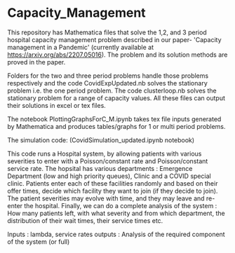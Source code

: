 # Capacity_Management

This repository has Mathematica files that solve the 1,2, and 3 period hospital capacity management problem described in our paper- 'Capacity management in a Pandemic' (currently available at https://arxiv.org/abs/2207.05016). The problem and its solution methods are proved in the paper.

Folders for the two and three period problems handle those problems respectively and the code CovidExpUpdated.nb solves the stationary problem i.e. the one period problem. The code clusterloop.nb solves the stationary problem for a range of capacity values. All these files can output their solutions in excel or tex files.  

The notebook PlottingGraphsForC_M.ipynb takes tex file inputs generated by Mathematica and produces tables/graphs for 1 or multi period problems.


The simulation code: (CovidSimulation_updated.ipynb notebook)

This code runs a Hospital system, by allowing patients with various severities to enter with a Poisson/constant rate and Poisson/constant service rate. 
The hopsital has various departments : Emergence Department (low and high priority queues), Clinic and a COVID special clinic. 
Patients enter each of these facilities randomly and based on their offer times, decide which facility they want to join (if they decide to join). The patient severities may evolve with time, and they may leave and re-enter the hospital.
Finally, we can do a complete analysis of the system : How many patients left, with what severity and from which department, the distribution of their wait times, their service times etc.

Inputs : lambda, service rates
outputs : Analysis of the required component of the system (or full)

